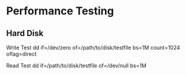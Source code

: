 # Performance Testing

## Hard Disk

Write Test
dd if=/dev/zero of=/path/to/disk/testfile bs=1M count=1024 oflag=direct

Read Test
dd if=/path/to/disk/testfile of=/dev/null bs=1M
